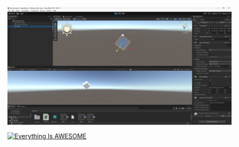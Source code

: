 ![alt text](https://github.com/Atlanta11/Gyro-Accelerometer-with-mpu6050/blob/main/Schermafbeelding%202024-04-14%20163723.png)


[![Everything Is AWESOME](https://i.stack.imgur.com/q3ceS.png)](https://youtu.be/StTqXEQ2l-Y?t=35s "Everything Is AWESOME")

